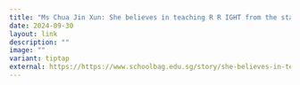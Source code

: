 ```yaml
---
title: "Ms Chua Jin Xun: She believes in teaching R R IGHT from the start"
date: 2024-09-30
layout: link
description: ""
image: ""
variant: tiptap
external: https://https://www.schoolbag.edu.sg/story/she-believes-in-teaching-r-r-ight-from-the-start/
---
```

